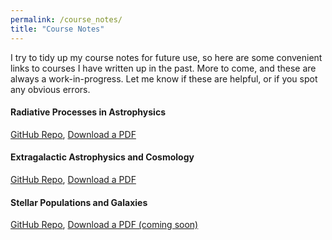 ```yaml
---
permalink: /course_notes/
title: "Course Notes"
---
```


I try to tidy up my course notes for future use, so here are some convenient links to courses I have written up in the past. More to come, and these are always a work-in-progress. Let me know if these are helpful, or if you spot any obvious errors. 

#### Radiative Processes in Astrophysics 

[GitHub Repo](https://github.com/JacobPilawa/astro207-course-notes), [Download a PDF](https://www.jacobpilawa.github.io/assets/files/radiation_notes.pdf)

#### Extragalactic Astrophysics and Cosmology 

[GitHub Repo](https://github.com/JacobPilawa/extragalactic_astro_and_cosmology), [Download a PDF](https://www.jacobpilawa.github.io/assets/files/cosmology_notes.pdf)

#### Stellar Populations and Galaxies

[GitHub Repo](https://github.com/JacobPilawa/stellar_populations_and_galaxies), [Download a PDF (coming soon)]()